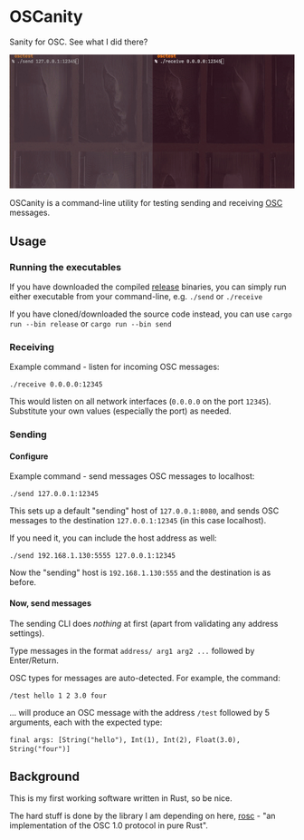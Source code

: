# OSCanity
Sanity for OSC. See what I did there?

![oscanity in action](./docs/oscanity-demo.gif)

OSCanity is a command-line utility for testing sending and receiving [OSC](http://opensoundcontrol.org/) messages.

## Usage
### Running the executables
If you have downloaded the compiled [release](https://github.com/anselanza/oscanity/releases) binaries, you can simply run either executable from your command-line, e.g. `./send` or `./receive`

If you have cloned/downloaded the source code instead, you can use `cargo run --bin release` or `cargo run --bin send`

### Receiving
Example command - listen for incoming OSC messages:
```
./receive 0.0.0.0:12345
```
This would listen on all network interfaces (`0.0.0.0` on the port `12345`). Substitute your own values (especially the port) as needed.

### Sending
#### Configure
Example command - send messages OSC messages to localhost:
```
./send 127.0.0.1:12345
```
This sets up a default "sending" host of `127.0.0.1:8080`, and sends OSC messages to the destination `127.0.0.1:12345` (in this case localhost).

If you need it, you can include the host address as well:
```
./send 192.168.1.130:5555 127.0.0.1:12345
```
Now the "sending" host is `192.168.1.130:555` and the destination is as before.

#### Now, send messages
The sending CLI does *nothing* at first (apart from validating any address settings).

Type messages in the format `address/ arg1 arg2 ...` followed by Enter/Return.

OSC types for messages are auto-detected. For example, the command:
```
/test hello 1 2 3.0 four
```
... will produce an OSC message with the address `/test` followed by 5 arguments, each with the expected type:
```
final args: [String("hello"), Int(1), Int(2), Float(3.0), String("four")]
```

## Background
This is my first working software written in Rust, so be nice.

The hard stuff is done by the library I am depending on here, [rosc](https://github.com/klingtnet/rosc) - "an implementation of the OSC 1.0 protocol in pure Rust".
